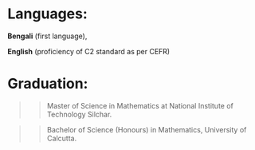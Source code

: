 # Languages:
**Bengali** (first language),

**English** (proficiency of C2 standard as per CEFR)

# Graduation:
>>  Master of Science in Mathematics at National Institute of Technology Silchar.

>>  Bachelor of Science (Honours) in Mathematics, University of Calcutta.
